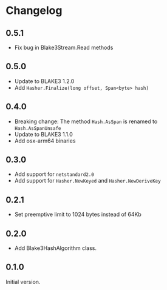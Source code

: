 # Changelog

## 0.5.1
- Fix bug in Blake3Stream.Read methods 

## 0.5.0
- Update to BLAKE3 1.2.0
- Add `Hasher.Finalize(long offset, Span<byte> hash)`

## 0.4.0
- Breaking change: The method `Hash.AsSpan` is renamed to `Hash.AsSpanUnsafe`
- Update to BLAKE3 1.1.0
- Add osx-arm64 binaries

## 0.3.0

- Add support for `netstandard2.0`
- Add support for `Hasher.NewKeyed` and `Hasher.NewDeriveKey`

## 0.2.1

- Set preemptive limit to 1024 bytes instead of 64Kb

## 0.2.0

- Add Blake3HashAlgorithm class.

## 0.1.0

Initial version.